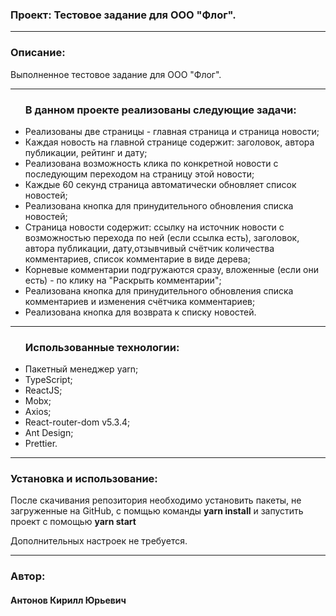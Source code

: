 <h3>Проект: Тестовое задание для ООО "Флог".</h3> 


<hr/>

<h3>Описание:</h3>
<p>Выполненное тестовое задание для ООО "Флог".</p>

<hr/>

<ul>
  <h3>В данном проекте реализованы следующие задачи:</h3>
  <li>Реализованы две страницы - главная страница и страница новости;</li>
  <li>Каждая новость на главной странице содержит: заголовок, автора публикации, рейтинг и дату;</li>
  <li>Реализована возможность клика по конкретной новости с последующим переходом на страницу этой новости;</li>
  <li>Каждые 60 секунд страница автоматически обновляет список новостей;</li>
  <li>Реализована кнопка для принудительного обновления списка новостей;</li>
  <li>Страница новости содержит: ссылку на источник новости с возможностью перехода по ней (если ссылка есть), заголовок, автора публикации, дату,отзывчивый счётчик количества комментариев, список комментарие в виде дерева; </li>
  <li>Корневые комментарии подгружаются сразу, вложенные (если они есть) - по клику на "Раскрыть комментарии";</li>
  <li>Реализована кнопка для принудительного обновления списка комментариев и изменения счётчика комментариев;</li>
  <li>Реализована кнопка для возврата к списку новостей.</li>
</ul>

<hr/>

<ul>
  <h3>Использованные технологии:</h3>
  <li>Пакетный менеджер yarn;</li>
  <li>TypeScript;</li>
  <li>ReactJS;</li>
  <li>Mobx;</li>
  <li>Axios;</li>
  <li>React-router-dom v5.3.4;</li>
  <li>Ant Design;</li>
  <li>Prettier.</li>


</ul>

<hr/>

<h3>Установка и использование:</h3>
<p>После скачивания репозитория необходимо установить пакеты, не загруженные на GitHub, c помщью команды <strong>yarn install</strong> и запустить проект с помощью <strong>yarn start</strong> 
<p>Дополнительных настроек не требуется.</p>
</p>



<hr/>

<h3>Автор:</h3>
<h4>Антонов Кирилл Юрьевич </h4>


 
 
